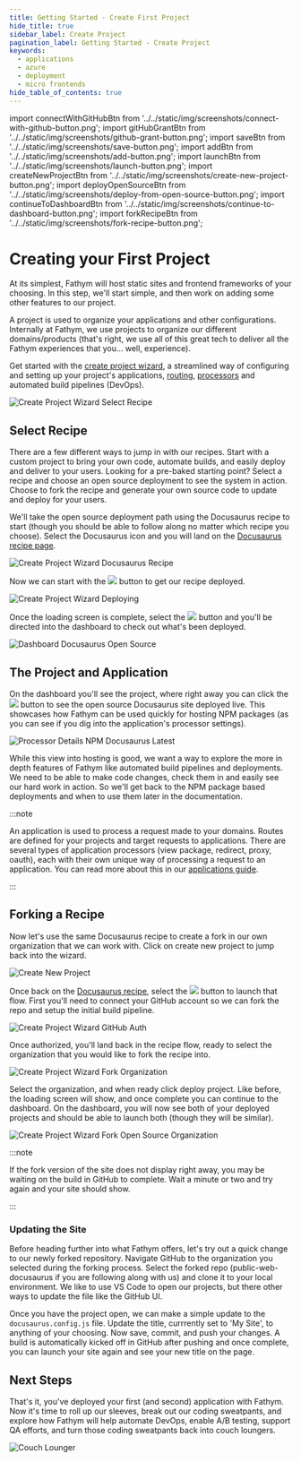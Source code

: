 ```yaml
---
title: Getting Started - Create First Project
hide_title: true
sidebar_label: Create Project
pagination_label: Getting Started - Create Project
keywords:
  - applications
  - azure
  - deployment
  - micro frontends
hide_table_of_contents: true
---
```


import connectWithGitHubBtn from '../../static/img/screenshots/connect-with-github-button.png';
import gitHubGrantBtn from '../../static/img/screenshots/github-grant-button.png';
import saveBtn from '../../static/img/screenshots/save-button.png';
import addBtn from '../../static/img/screenshots/add-button.png';
import launchBtn from '../../static/img/screenshots/launch-button.png';
import createNewProjectBtn from '../../static/img/screenshots/create-new-project-button.png';
import deployOpenSourceBtn from '../../static/img/screenshots/deploy-from-open-source-button.png';
import continueToDashboardBtn from '../../static/img/screenshots/continue-to-dashboard-button.png';
import forkRecipeBtn from '../../static/img/screenshots/fork-recipe-button.png';

# Creating your First Project

At its simplest, Fathym will host static sites and frontend frameworks of your choosing. In this step, we'll start simple, and then work on adding some other features to our project.

A project is used to organize your applications and other configurations. Internally at Fathym, we use projects to organize our different domains/products (that's right, we use all of this great tech to deliver all the Fathym experiences that you... well, experience).

Get started with the [create project wizard](https://www.fathym.com/dashboard/create-project), a streamlined way of configuring and setting up your project's applications, [routing](https://www.fathym.com/docs/guides/applications/routes), [processors](https://www.fathym.com/docs/guides/applications/processors) and automated build pipelines (DevOps).

![Create Project Wizard Select Recipe](/img/screenshots/create-project-wizard-select-recipe.png)

## Select Recipe

There are a few different ways to jump in with our recipes. Start with a custom project to bring your own code, automate builds, and easily deploy and deliver to your users. Looking for a pre-baked starting point? Select a recipe and choose an open source deployment to see the system in action. Choose to fork the recipe and generate your own source code to update and deploy for your users.

We'll take the open source deployment path using the Docusaurus recipe to start (though you should be able to follow along no matter which recipe you choose). Select the Docusaurus icon and you will land on the [Docusaurus recipe page](https://www.fathym.com/dashboard/create-project?recipeId=00000000-0000-0000-0000-000000000005).

![Create Project Wizard Docusaurus Recipe](/img/screenshots/create-project-wizard-docusaurus-recipe.png)

Now we can start with the <img src={deployOpenSourceBtn} class="text-image" /> button to get our recipe deployed.

![Create Project Wizard Deploying](/img/screenshots/create-project-wizard-deploying.png)

Once the loading screen is complete, select the <img src={continueToDashboardBtn} class="text-image" /> button and you'll be directed into the dashboard to check out what's been deployed.

![Dashboard Docusaurus Open Source](/img/screenshots/dashboard-docusaurus-open-source.png)

## The Project and Application

On the dashboard you'll see the project, where right away you can click the <img src={launchBtn} class="text-image" /> button to see the open source Docusaurus site deployed live. This showcases how Fathym can be used quickly for hosting NPM packages (as you can see if you dig into the application's processor settings).

![Processor Details NPM Docusaurus Latest](/img/screenshots/processor-details-npm-docusaurus-latest.png)

While this view into hosting is good, we want a way to explore the more in depth features of Fathym like automated build pipelines and deployments. We need to be able to make code changes, check them in and easily see our hard work in action. So we'll get back to the NPM package based deployments and when to use them later in the documentation.

:::note

An application is used to process a request made to your domains. Routes are defined for your projects and target requests to applications. There are several types of application processors (view package, redirect, proxy, oauth), each with their own unique way of processing a request to an application. You can read more about this in our [applications guide](../guides/applications/overview).

:::

## Forking a Recipe

Now let's use the same Docusaurus recipe to create a fork in our own organization that we can work with. Click on create new project to jump back into the wizard.

![Create New Project](/img/screenshots/create-new-project.png)

Once back on the [Docusaurus recipe](https://www.fathym.com/dashboard/create-project?recipeId=00000000-0000-0000-0000-000000000005), select the <img src={forkRecipeBtn} class="text-image" /> button to launch that flow. First you'll need to connect your GitHub account so we can fork the repo and setup the initial build pipeline.

![Create Project Wizard GitHub Auth](/img/screenshots/create-project-wizard-github-auth.png)

Once authorized, you'll land back in the recipe flow, ready to select the organization that you would like to fork the recipe into.

![Create Project Wizard Fork Organization](/img/screenshots/create-project-wizard-fork-org.png)

Select the organization, and when ready click deploy project. Like before, the loading screen will show, and once complete you can continue to the dashboard. On the dashboard, you will now see both of your deployed projects and should be able to launch both (though they will be similar).

![Create Project Wizard Fork Open Source Organization](/img/screenshots/docusaurus-open-source-and-fork.png)

:::note

If the fork version of the site does not display right away, you may be waiting on the build in GitHub to complete. Wait a minute or two and try again and your site should show.

:::

### Updating the Site

Before heading further into what Fathym offers, let's try out a quick change to our newly forked repository. Navigate GitHub to the organization you selected during the forking process. Select the forked repo (public-web-docusaurus if you are following along with us) and clone it to your local environment. We like to use VS Code to open our projects, but there other ways to update the file like the GitHub UI.

Once you have the project open, we can make a simple update to the `docusaurus.config.js` file. Update the title, currrently set to 'My Site', to anything of your choosing. Now save, commit, and push your changes. A build is automatically kicked off in GitHub after pushing and once complete, you can launch your site again and see your new title on the page.

## Next Steps

That's it, you've deployed your first (and second) application with Fathym. Now it's time to roll up our sleeves, break out our coding sweatpants, and explore how Fathym will help automate DevOps, enable A/B testing, support QA efforts, and turn those coding sweatpants back into couch loungers.

![Couch Lounger](https://media.istockphoto.com/photos/retro-computer-office-nerd-at-home-office-picture-id617888054?k=20&m=617888054&s=612x612&w=0&h=mqzkJH9n_rSWtfYYFhb8blMFm53BJdxC2yy8J323RyA=)
